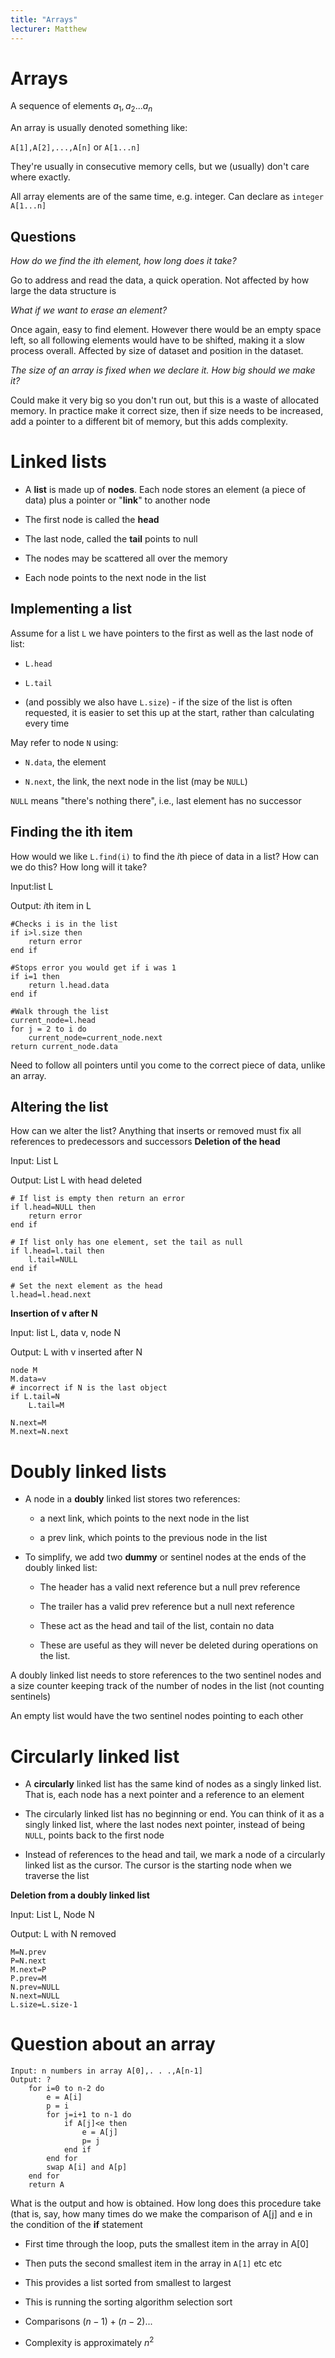 ```yaml
---
title: "Arrays"
lecturer: Matthew
---
```



# Arrays

<Definition name="Array">A sequence of elements $a_1, a_2 ... a_n$</Definition>

An array is usually denoted something like:

`A[1],A[2],...,A[n]` or `A[1...n]`

They're usually in consecutive memory cells, but we (usually) don't care
where exactly.

All array elements are of the same time, e.g. integer. Can declare as
`integer A[1...n]`

## Questions

_How do we find the ith element, how long does it take?_

Go to address and read the data, a quick operation. Not affected by how
large the data structure is

_What if we want to erase an element?_

Once again, easy to find element. However there would be an empty space
left, so all following elements would have to be shifted, making it a
slow process overall. Affected by size of dataset and position in the
dataset.

_The size of an array is fixed when we declare it. How big should we
make it?_

Could make it very big so you don't run out, but this is a waste of
allocated memory. In practice make it correct size, then if size needs
to be increased, add a pointer to a different bit of memory, but this
adds complexity.

# Linked lists

- A **list** is made up of **nodes**. Each node stores an element (a
  piece of data) plus a pointer or "**link**" to another node

- The first node is called the **head**

- The last node, called the **tail** points to null

- The nodes may be scattered all over the memory

- Each node points to the next node in the list

## Implementing a list

Assume for a list `L` we have pointers to the first as well as the last
node of list:

- `L.head`

- `L.tail`

- (and possibly we also have `L.size`) - if the size of the list is
  often requested, it is easier to set this up at the start, rather
  than calculating every time

May refer to node `N` using:

- `N.data`, the element

- `N.next`, the link, the next node in the list (may be `NULL`)

`NULL` means "there's nothing there", i.e., last element has no
successor

## Finding the ith item

How would we like `L.find(i)` to find the *i*th piece of data in a list?
How can we do this? How long will it take?

Input:list L

Output: *i*th item in L

```
#Checks i is in the list
if i>l.size then
    return error
end if

#Stops error you would get if i was 1
if i=1 then
    return l.head.data
end if

#Walk through the list
current_node=l.head
for j = 2 to i do
    current_node=current_node.next
return current_node.data
```

Need to follow all pointers until you come to the correct piece of data,
unlike an array.

## Altering the list

How can we alter the list? Anything that inserts or removed must fix all
references to predecessors and successors
**Deletion of the head**

Input: List L

Output: List L with head deleted

```
# If list is empty then return an error
if l.head=NULL then
    return error
end if

# If list only has one element, set the tail as null
if l.head=l.tail then
    l.tail=NULL
end if

# Set the next element as the head
l.head=l.head.next
```

**Insertion of v after N**

Input: list L, data v, node N

Output: L with v inserted after N

```
node M
M.data=v
# incorrect if N is the last object
if L.tail=N
    L.tail=M

N.next=M
M.next=N.next
```

# Doubly linked lists

- A node in a **doubly** linked list stores two references:

  - a next link, which points to the next node in the list

  - a prev link, which points to the previous node in the list

- To simplify, we add two **dummy** or sentinel nodes at the ends of
  the doubly linked list:

  - The header has a valid next reference but a null prev reference

  - The trailer has a valid prev reference but a null next reference

  - These act as the head and tail of the list, contain no data

  - These are useful as they will never be deleted during operations
    on the list.

A doubly linked list needs to store references to the two sentinel nodes
and a size counter keeping track of the number of nodes in the list (not
counting sentinels)

An empty list would have the two sentinel nodes pointing to each other

# Circularly linked list

- A **circularly** linked list has the same kind of nodes as a singly
  linked list. That is, each node has a next pointer and a reference
  to an element

- The circularly linked list has no beginning or end. You can think of
  it as a singly linked list, where the last nodes next pointer,
  instead of being `NULL`, points back to the first node

- Instead of references to the head and tail, we mark a node of a
  circularly linked list as the cursor. The cursor is the starting
  node when we traverse the list

**Deletion from a doubly linked list**

Input: List L, Node N

Output: L with N removed

```
M=N.prev
P=N.next
M.next=P
P.prev=M
N.prev=NULL
N.next=NULL
L.size=L.size-1
```

# Question about an array

```
Input: n numbers in array A[0],. . .,A[n-1]
Output: ?
    for i=0 to n-2 do
        e = A[i]
        p = i
        for j=i+1 to n-1 do
            if A[j]<e then
                e = A[j]
                p= j
            end if
        end for
        swap A[i] and A[p]
    end for
    return A
```

What is the output and how is obtained. How long does this procedure
take (that is, say, how many times do we make the comparison of A\[j\]
and e in the condition of the **if** statement

- First time through the loop, puts the smallest item in the array in
  A\[0\]

- Then puts the second smallest item in the array in `A[1]` etc etc

- This provides a list sorted from smallest to largest

- This is running the sorting algorithm selection sort

- Comparisons $(n-1)+(n-2)...$

- Complexity is approximately $n^2$
